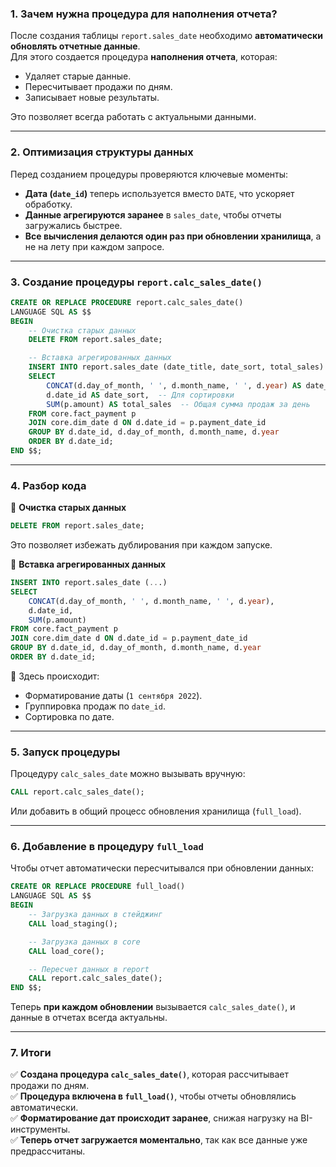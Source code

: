 ### **1. Зачем нужна процедура для наполнения отчета?**

После создания таблицы `report.sales_date` необходимо **автоматически обновлять отчетные данные**.  
Для этого создается процедура **наполнения отчета**, которая:

- Удаляет старые данные.
- Пересчитывает продажи по дням.
- Записывает новые результаты.

Это позволяет всегда работать с актуальными данными.

---

### **2. Оптимизация структуры данных**

Перед созданием процедуры проверяются ключевые моменты:

- **Дата (`date_id`)** теперь используется вместо `DATE`, что ускоряет обработку.
- **Данные агрегируются заранее** в `sales_date`, чтобы отчеты загружались быстрее.
- **Все вычисления делаются один раз при обновлении хранилища**, а не на лету при каждом запросе.

---

### **3. Создание процедуры `report.calc_sales_date()`**

```sql
CREATE OR REPLACE PROCEDURE report.calc_sales_date()
LANGUAGE SQL AS $$
BEGIN
    -- Очистка старых данных
    DELETE FROM report.sales_date;

    -- Вставка агрегированных данных
    INSERT INTO report.sales_date (date_title, date_sort, total_sales)
    SELECT 
        CONCAT(d.day_of_month, ' ', d.month_name, ' ', d.year) AS date_title,  -- Форматированная дата
        d.date_id AS date_sort,  -- Для сортировки
        SUM(p.amount) AS total_sales  -- Общая сумма продаж за день
    FROM core.fact_payment p
    JOIN core.dim_date d ON d.date_id = p.payment_date_id
    GROUP BY d.date_id, d.day_of_month, d.month_name, d.year
    ORDER BY d.date_id;
END $$;
```

---

### **4. Разбор кода**

🔹 **Очистка старых данных**

```sql
DELETE FROM report.sales_date;
```

Это позволяет избежать дублирования при каждом запуске.

🔹 **Вставка агрегированных данных**

```sql
INSERT INTO report.sales_date (...)
SELECT 
    CONCAT(d.day_of_month, ' ', d.month_name, ' ', d.year),  
    d.date_id,
    SUM(p.amount) 
FROM core.fact_payment p
JOIN core.dim_date d ON d.date_id = p.payment_date_id
GROUP BY d.date_id, d.day_of_month, d.month_name, d.year
ORDER BY d.date_id;
```

📌 Здесь происходит:

- Форматирование даты (`1 сентября 2022`).
- Группировка продаж по `date_id`.
- Сортировка по дате.

---

### **5. Запуск процедуры**

Процедуру `calc_sales_date` можно вызывать вручную:

```sql
CALL report.calc_sales_date();
```

Или добавить в общий процесс обновления хранилища (`full_load`).

---

### **6. Добавление в процедуру `full_load`**

Чтобы отчет автоматически пересчитывался при обновлении данных:

```sql
CREATE OR REPLACE PROCEDURE full_load()
LANGUAGE SQL AS $$
BEGIN
    -- Загрузка данных в стейджинг
    CALL load_staging();

    -- Загрузка данных в core
    CALL load_core();

    -- Пересчет данных в report
    CALL report.calc_sales_date();
END $$;
```

Теперь **при каждом обновлении** вызывается `calc_sales_date()`, и данные в отчетах всегда актуальны.

---

### **7. Итоги**

✅ **Создана процедура `calc_sales_date()`**, которая рассчитывает продажи по дням.  
✅ **Процедура включена в `full_load()`**, чтобы отчеты обновлялись автоматически.  
✅ **Форматирование дат происходит заранее**, снижая нагрузку на BI-инструменты.  
✅ **Теперь отчет загружается моментально**, так как все данные уже предрассчитаны.
